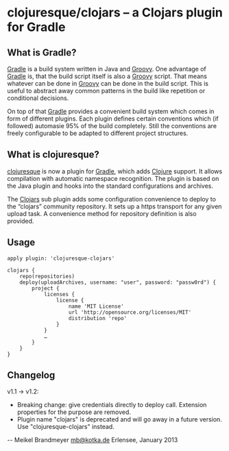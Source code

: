 # clojuresque/clojars – a Clojars plugin for Gradle

## What is Gradle?

[Gradle][] is a build system written in Java and [Groovy][]. One advantage
of [Gradle][] is, that the build script itself is also a [Groovy][] script.
That means whatever can be done in [Groovy][] can be done in the build
script. This is useful to abstract away common patterns in the build like
repetition or conditional decisions.

On top of that [Gradle][] provides a convenient build system which comes
in form of different plugins. Each plugin defines certain conventions which
(if followed) automasie 95% of the build completely. Still the conventions
are freely configurable to be adapted to different project structures.

## What is clojuresque?

[clojuresque][cg] is now a plugin for [Gradle][], which adds [Clojure][clj]
support. It allows compilation with automatic namespace recognition. The
plugin is based on the Java plugin and hooks into the standard configurations
and archives.

The [Clojars][cr] sub plugin adds some configuration convenience to
deploy to the “clojars” community repository. It sets up a https transport
for any given upload task. A convenience method for repository definition
is also provided.

## Usage

    apply plugin: 'clojuresque-clojars'
    
    clojars {
        repo(repositories)
        deploy(uploadArchives, username: "user", password: "passw0rd") {
            project {
                licenses {
                    license {
                        name 'MIT License'
                        url 'http://opensource.org/licenses/MIT'
                        distribution 'repo'
                    }
                }
                …
            }
        }
    }

## Changelog

v1.1 -&gt; v1.2:
 * Breaking change: give credentials directly to deploy call.
   Extension properties for the purpose are removed.
 * Plugin name "clojars" is deprecated and will go away in a future version.
   Use "clojuresque-clojars" instead.

-- 
Meikel Brandmeyer <mb@kotka.de>
Erlensee, January 2013

[Gradle]: http://www.gradle.org
[Groovy]: http://groovy.codehaus.org
[clj]:    http://clojure.org
[cg]:     http://bitbucket.org/clojuresque
[cr]:     http://clojars.org
